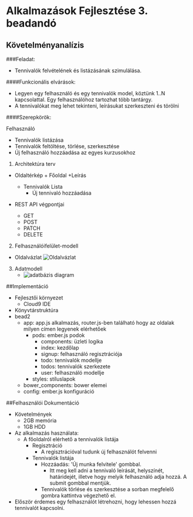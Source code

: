 # Alkalmazások Fejlesztése 3. beadandó

## Követelményanalízis

###Feladat:
 + Tennivalók felvételének és listázásának szimulálása.

####Funkcionális elvárások:
+ Legyen egy felhasználó és egy tennivalók model, köztünk 1..N kapcsolattal. Egy felhasználóhoz tartozhat több tantárgy.
+ A tennivalókat meg lehet tekinteni, leírásukat szerkeszteni és törölni

####Szerepkörök:

Felhasználó
+ Tennivalók listázása
+ Tennivalók feltöltése, törlése, szerkesztése
+ Új felhasználó hozzáadása az egyes kurzusokhoz


1. Architektúra terv
  +  Oldaltérkép
    + Főoldal
      +Leírás
      + Tennivalók Lista
        + Új tennivaló hozzáadása

  + REST API végpontjai
     + GET
     + POST
     + PATCH
     + DELETE


2. Felhasználóifelület-modell
  + Oldalvázlat
    ![Oldalvázlat](https://cloud.githubusercontent.com/assets/14542234/12258095/352e2d36-b90c-11e5-9c1b-9b14147c95c3.png)

3. Adatmodell
   + ![adatbázis diagram](https://cloud.githubusercontent.com/assets/14542234/12257874/5cfe6cba-b90a-11e5-85c1-81c015cdab94.png)

##Implementáció

+ Fejlesztői környezet
  + Cloud9 IDE
+ Könyvtárstruktúra
+ bead2
  + app: app.js alkalmazás, router.js-ben található hogy az oldalak milyen címen legyenek elérhetőek
    + pods: ember.js podok
      + components: üzleti logika
      + index: kezdőlap 
      + signup: felhasználó regisztrációja
      + todo: tennivalók modellje
      + todos: tennivalók szerkezete
      + user: felhasználó modellje
    + styles: stíluslapok
  + bower_components: bower elemei
  + config: ember.js konfiguráció 

##Felhasználói Dokumentáció
+ Követelmények
  + 2GB memória
  + 1GB HDD
+ Az alkalmazás használata:
  + A főoldalról elérhető a tennivalók listája
    + Regisztráció
      + A regisztrációval tudunk új felhasználót felvenni
    + Tennivalók listája
      + Hozzáadás: 'Új munka felvitele' gombbal.
        + Itt meg kell adni a tennivaló leírását, helyszínét, határidejét, illetve hogy melyik felhasználó adja hozzá. A submit gombbal mentjük.
      + Tennivalók törlése és szerkesztése a sorban megfelelő gombra kattintva végezhető el.
+ Először érdemes egy felhasználót létrehozni, hogy lehessen hozzá tennivalót kapcsolni.
